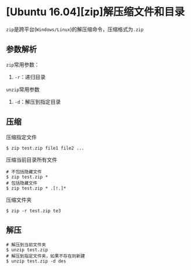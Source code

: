 
# [Ubuntu 16.04][zip]解压缩文件和目录

`zip`是跨平台(`Windows/Linux`)的解压缩命令，压缩格式为`.zip`

## 参数解析

`zip`常用参数：

1. `-r`：递归目录

`unzip`常用参数

1. `-d`：解压到指定目录

## 压缩

压缩指定文件

    $ zip test.zip file1 file2 ...

压缩当前目录所有文件

    # 不包括隐藏文件
    $ zip test.zip *
    # 包括隐藏文件
    $ zip test.zip * .[!.]*

压缩文件夹

    $ zip -r test.zip te3
    
## 解压

    # 解压到当前文件夹
    $ unzip test.zip
    # 解压到指定文件夹，如果不存在则新建
    $ unzip test.zip -d des
